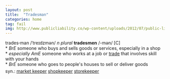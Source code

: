 ```yaml
---
layout: post
title:  "Tradesman"
categories: home
tag: fail
img: http://www.publicliability.co/wp-content/uploads/2012/07/public-liability-insurance-for-tradesmen.jpg
---
```

<DIV style="MARGIN: 0px 0px 5px">trades<B>·</B>man /ˈtreɪdzmən/ <I>n</I> <I>plural</I> <B>tradesmen</B> /-mən/ [C] <BR>* <I>BrE</I> someone who buys and sells goods or services, especially in a shop<BR>* <I>especially AmE</I> someone who works at a job or <A href="{{ site.baseurl }}/trade"><U>trade</U></A> that involves skill with your hands<BR>* <I>BrE</I> someone who goes to people's houses to sell or deliver goods</DIV>
<DIV style="MARGIN: 0px 0px 5px">
<DIV style="MARGIN: 4px 0px">syn.: <A href="{{ site.baseurl }}/market%20keeper"><U>market keeper</U></A> <A href="{{ site.baseurl }}/shopkeeper"><U>shopkeeper</U></A> <A href="{{ site.baseurl }}/storekeeper"><U>storekeeper</U></A></DIV></DIV>
